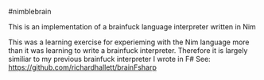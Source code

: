#nimblebrain

This is an implementation of a brainfuck language interpreter written in Nim

This was a learning exercise for experieming with the Nim language more than it was learning to write a brainfuck interpreter.
Therefore it is largely similiar to my previous brainfuck interpreter I wrote in F#
See: https://github.com/richardhallett/brainFsharp